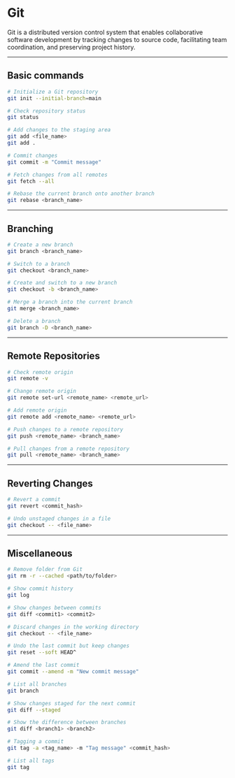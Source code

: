 # Git

Git is a distributed version control system that enables collaborative software development by tracking changes to source code, facilitating team coordination, and preserving project history.

---
## Basic commands

```bash
# Initialize a Git repository
git init --initial-branch=main

# Check repository status
git status

# Add changes to the staging area
git add <file_name>
git add .

# Commit changes
git commit -m "Commit message"

# Fetch changes from all remotes
git fetch --all

# Rebase the current branch onto another branch
git rebase <branch_name>
```
---
## Branching

```bash
# Create a new branch
git branch <branch_name>

# Switch to a branch
git checkout <branch_name>

# Create and switch to a new branch
git checkout -b <branch_name>

# Merge a branch into the current branch
git merge <branch_name>

# Delete a branch
git branch -D <branch_name>
```
---
## Remote Repositories

```bash
# Check remote origin
git remote -v

# Change remote origin
git remote set-url <remote_name> <remote_url>

# Add remote origin
git remote add <remote_name> <remote_url>

# Push changes to a remote repository
git push <remote_name> <branch_name>

# Pull changes from a remote repository
git pull <remote_name> <branch_name>
```
---
## Reverting Changes

```bash
# Revert a commit
git revert <commit_hash>

# Undo unstaged changes in a file
git checkout -- <file_name>
```
---
## Miscellaneous

```bash
# Remove folder from Git
git rm -r --cached <path/to/folder>

# Show commit history
git log

# Show changes between commits
git diff <commit1> <commit2>

# Discard changes in the working directory
git checkout -- <file_name>

# Undo the last commit but keep changes
git reset --soft HEAD^

# Amend the last commit
git commit --amend -m "New commit message"

# List all branches
git branch

# Show changes staged for the next commit
git diff --staged

# Show the difference between branches
git diff <branch1> <branch2>

# Tagging a commit
git tag -a <tag_name> -m "Tag message" <commit_hash>

# List all tags
git tag
```